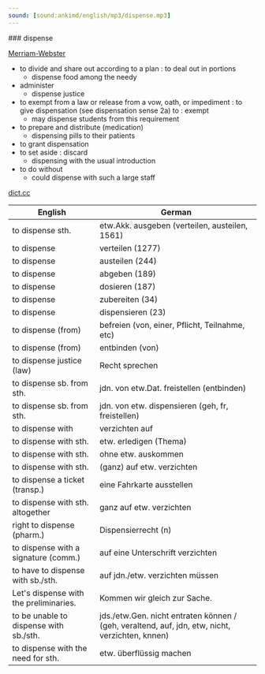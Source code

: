 ```yaml
---
sound: [sound:ankimd/english/mp3/dispense.mp3]
---
```


\### dispense

[Merriam-Webster](https://www.merriam-webster.com/dictionary/dispense)

- to divide and share out according to a plan : to deal out in portions
    - dispense food among the needy
- administer
    - dispense justice
- to exempt from a law or release from a vow, oath, or impediment : to give dispensation (see dispensation sense 2a) to : exempt
    - may dispense students from this requirement
- to prepare and distribute (medication)
    - dispensing pills to their patients
- to grant dispensation
- to set aside : discard
    - dispensing with the usual introduction
- to do without
    - could dispense with such a large staff

[dict.cc](https://www.dict.cc/dispense)

| English        | German       |
| -------------- | ------------ |
| to dispense sth. | etw.Akk. ausgeben (verteilen, austeilen, 1561) |
| to dispense | verteilen (1277) |
| to dispense | austeilen (244) |
| to dispense | abgeben (189) |
| to dispense | dosieren (187) |
| to dispense | zubereiten (34) |
| to dispense | dispensieren (23) |
| to dispense (from) | befreien (von, einer, Pflicht, Teilnahme, etc) |
| to dispense (from) | entbinden (von) |
| to dispense justice (law) | Recht sprechen |
| to dispense sb. from sth. | jdn. von etw.Dat. freistellen (entbinden) |
| to dispense sb. from sth. | jdn. von etw. dispensieren (geh, fr, freistellen) |
| to dispense with | verzichten auf |
| to dispense with sth. | etw. erledigen (Thema) |
| to dispense with sth. | ohne etw. auskommen |
| to dispense with sth. | (ganz) auf etw. verzichten |
| to dispense a ticket (transp.) | eine Fahrkarte ausstellen |
| to dispense with sth. altogether | ganz auf etw. verzichten |
| right to dispense (pharm.) | Dispensierrecht (n) |
| to dispense with a signature (comm.) | auf eine Unterschrift verzichten |
| to have to dispense with sb./sth. | auf jdn./etw. verzichten müssen |
| Let's dispense with the preliminaries. | Kommen wir gleich zur Sache. |
| to be unable to dispense with sb./sth. | jds./etw.Gen. nicht entraten können / (geh, veraltend, auf, jdn, etw, nicht, verzichten, knnen) |
| to dispense with the need for sth. | etw. überflüssig machen |
